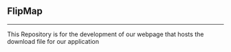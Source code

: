 <h2>FlipMap</h2>
<hr>
<p1>This Repository is for the development of our webpage that hosts the download file for our application</p1>